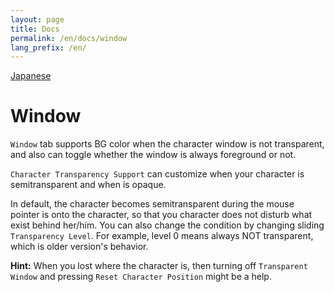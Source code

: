 ```yaml
---
layout: page
title: Docs
permalink: /en/docs/window
lang_prefix: /en/
---
```


[Japanese](../../docs/window)

# Window

`Window` tab supports BG color when the character window is not transparent, and also can toggle whether the window is always foreground or not.

`Character Transparency Support` can customize when your character is semitransparent and when is opaque.

In default, the character becomes semitransparent during the mouse pointer is onto the character, so that you character does not disturb what exist behind her/him. You can also change the condition by changing sliding `Transparency Level`. For example, level 0 means always NOT transparent, which is older version's behavior.

**Hint:** When you lost where the character is, then turning off `Transparent Window` and pressing `Reset Character Position` might be a help.
